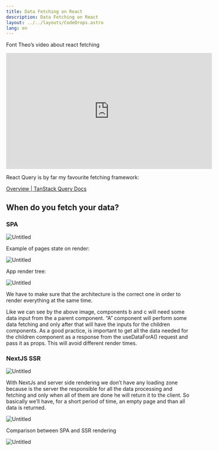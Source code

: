 ```yaml
---
title: Data Fetching on React
description: Data Fetching on React
layout: ../../layouts/CodeDrops.astro
lang: en
---
```


Font Theo’s video about react fetching

<div class="embed">
<iframe width="560" height="315" src="https://www.youtube.com/embed/M-aTAsYo-Lc" title="YouTube video player" frameborder="0" allow="accelerometer; autoplay; clipboard-write; encrypted-media; gyroscope; picture-in-picture; web-share" allowfullscreen></iframe>
</div>

React Query is by far my favourite fetching framework:

[Overview | TanStack Query Docs](https://tanstack.com/query/v4/docs/overview)

## When do you fetch your data?

### SPA

![Untitled](/img/Data%20Fetching%20on%20React/Untitled.png)

Example of pages state on render:

![Untitled](/img/Data%20Fetching%20on%20React/Untitled%201.png)

App render tree:

![Untitled](/img/Data%20Fetching%20on%20React/Untitled%202.png)

We have to make sure that the architecture is the correct one in order to render everything at the same time.

Like we can see by the above image, components b and c will need some data input from the a parent component. “A” component will perform some data fetching and only after that will have the inputs for the children components. As a good practice, is important to get all the data needed for the children component as a response from the useDataForA() request and pass it as props. This will avoid different render times.

### NextJS SSR

![Untitled](/img/Data%20Fetching%20on%20React/Untitled%203.png)

With NextJs and server side rendering we don’t have any loading zone because is the server the responsible for all the data processing and fetching and only when all of them are done he will return it to the client. So basically we’ll have, for a short period of time, an empty page and than all data is returned.

![Untitled](/img/Data%20Fetching%20on%20React/Untitled%204.png)

Comparison between SPA and SSR rendering

![Untitled](/img/Data%20Fetching%20on%20React/Untitled%205.png)
